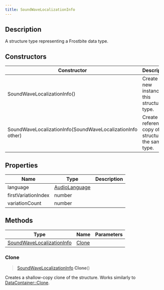 ```yaml
---
title: SoundWaveLocalizationInfo
---
```

## Description

A structure type representing a Frostbite data type.

## Constructors

| Constructor                                                | Description                                              |
| ---------------------------------------------------------- | -------------------------------------------------------- |
| SoundWaveLocalizationInfo()                                | Create a new instance of this structure type.            |
| SoundWaveLocalizationInfo(SoundWaveLocalizationInfo other) | Create a reference copy of a structure of the same type. |

## Properties

| Name                | Type                           | Description |
| ------------------- | ------------------------------ | ----------- |
| language            | [AudioLanguage](AudioLanguage) |             |
| firstVariationIndex | number                         |             |
| variationCount      | number                         |             |

## Methods

| Type                                                   | Name            | Parameters |
| ------------------------------------------------------ | --------------- | ---------- |
| [SoundWaveLocalizationInfo](SoundWaveLocalizationInfo) | [Clone](#clone) |            |

### Clone

> [SoundWaveLocalizationInfo](SoundWaveLocalizationInfo) **Clone**()

Creates a shallow-copy clone of the structure. Works similarly to [DataContainer::Clone](/vext/ref/shared/class/datacontainer#clone).
